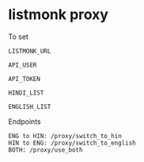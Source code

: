 # listmonk proxy

To set

```
LISTMONK_URL

API_USER

API_TOKEN

HINDI_LIST

ENGLISH_LIST
```

Endpoints

```
ENG to HIN: /proxy/switch_to_hin
HIN to ENG: /proxy/switch_to_english
BOTH: /proxy/use_both
```
